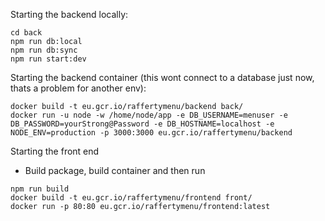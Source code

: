 Starting the backend locally:

```
cd back
npm run db:local
npm run db:sync
npm run start:dev
```

Starting the backend container (this wont connect to a database just now, thats a problem for another env):
```
docker build -t eu.gcr.io/raffertymenu/backend back/
docker run -u node -w /home/node/app -e DB_USERNAME=menuser -e DB_PASSWORD=yourStrong@Password -e DB_HOSTNAME=localhost -e NODE_ENV=production -p 3000:3000 eu.gcr.io/raffertymenu/backend
```

Starting the front end

* Build package, build container and then run
```
npm run build
docker build -t eu.gcr.io/raffertymenu/frontend front/
docker run -p 80:80 eu.gcr.io/raffertymenu/frontend:latest
```
